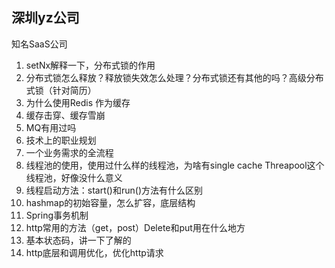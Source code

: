 ## 深圳yz公司

知名SaaS公司



1. setNx解释一下，分布式锁的作用
2. 分布式锁怎么释放？释放锁失效怎么处理？分布式锁还有其他的吗？高级分布式锁（针对简历）
3. 为什么使用Redis 作为缓存
4. 缓存击穿、缓存雪崩
5. MQ有用过吗
6. 技术上的职业规划
7. 一个业务需求的全流程
8. 线程池的使用，使用过什么样的线程池，为啥有single cache Threapool这个线程池，好像没什么意义
9. 线程启动方法：start()和run()方法有什么区别
10. hashmap的初始容量，怎么扩容，底层结构
11. Spring事务机制
12. http常用的方法（get，post）Delete和put用在什么地方
13. 基本状态码，讲一下了解的
14. http底层和调用优化，优化http请求